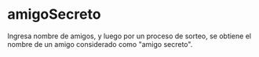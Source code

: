 # amigoSecreto
Ingresa nombre de amigos, y luego por un proceso de sorteo, se obtiene el nombre de un amigo considerado como "amigo secreto".
